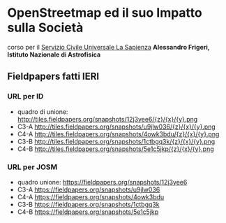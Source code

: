 # OpenStreetmap ed il suo Impatto sulla Società

corso per il 
[Servizio Civile Universale La Sapienza](https://www.uniroma1.it/it/pagina/servizio-civile-sapienza)
__Alessandro Frigeri, Istituto Nazionale di Astrofisica__



## Fieldpapers fatti IERI

### URL per ID

* quadro di unione: http://tiles.fieldpapers.org/snapshots/12j3yee6/{z}/{x}/{y}.png
* C3-A http://tiles.fieldpapers.org/snapshots/u9jlw036/{z}/{x}/{y}.png
* C4-A http://tiles.fieldpapers.org/snapshots/4owk3bdu/{z}/{x}/{y}.png
* C3-B http://tiles.fieldpapers.org/snapshots/1ctbgq3k/{z}/{x}/{y}.png
* C4-B http://tiles.fieldpapers.org/snapshots/5e1c5jkp/{z}/{x}/{y}.png


### URL per JOSM
* quadro unione: https://fieldpapers.org/snapshots/12j3yee6
* C3-A https://fieldpapers.org/snapshots/u9jlw036
* C4-A https://fieldpapers.org/snapshots/4owk3bdu
* C3-B https://fieldpapers.org/snapshots/1ctbgq3k
* C4-B https://fieldpapers.org/snapshots/5e1c5jkp


